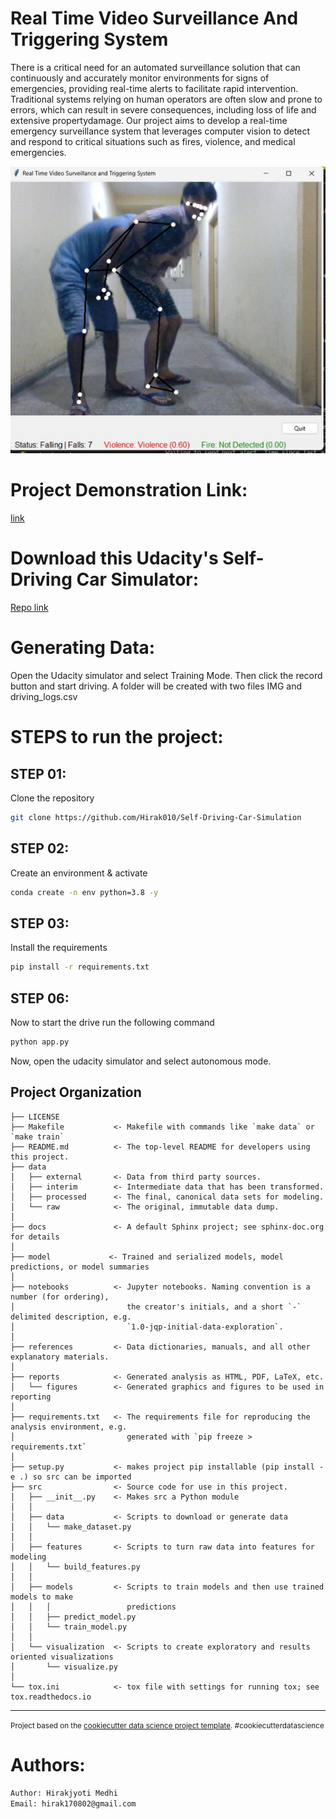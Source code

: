 Real Time Video Surveillance And Triggering System
==============================

There is a critical need for an automated surveillance solution that can continuously and accurately monitor environments for signs of emergencies, providing real-time alerts to facilitate rapid intervention. Traditional systems relying on human operators are often slow and prone to errors, which can result in severe consequences, including loss of life and extensive propertydamage. Our project aims to develop a real-time emergency surveillance system that leverages computer vision to detect and respond to critical situations such as fires, violence, and medical emergencies.

![alt text](Vioelence.png)

# Project Demonstration Link:

[link](https://www.linkedin.com/posts/hirakjyoti-815195207_deeplearning-machinelearning-ai-activity-7159154656743415809-5Nl_?utm_source=share&utm_medium=member_desktop)

# Download this Udacity's Self-Driving Car Simulator:

[Repo link](https://github.com/udacity/self-driving-car-sim)

# Generating Data:
Open the Udacity simulator and select Training Mode. Then click the record button and start driving. A folder will be created with two files IMG and driving_logs.csv 

# STEPS to run the project:

## STEP 01: 
Clone the repository

```bash
git clone https://github.com/Hirak010/Self-Driving-Car-Simulation
```

## STEP 02: 
Create an environment & activate


```bash
conda create -n env python=3.8 -y
```

## STEP 03: 
Install the requirements


```bash
pip install -r requirements.txt
```


## STEP 06: 
Now to start the drive run the following command


```bash
python app.py
```

Now, open the udacity simulator and select autonomous mode.

Project Organization
------------

    ├── LICENSE
    ├── Makefile           <- Makefile with commands like `make data` or `make train`
    ├── README.md          <- The top-level README for developers using this project.
    ├── data
    │   ├── external       <- Data from third party sources.
    │   ├── interim        <- Intermediate data that has been transformed.
    │   ├── processed      <- The final, canonical data sets for modeling.
    │   └── raw            <- The original, immutable data dump.
    │
    ├── docs               <- A default Sphinx project; see sphinx-doc.org for details
    │
    ├── model             <- Trained and serialized models, model predictions, or model summaries
    │
    ├── notebooks          <- Jupyter notebooks. Naming convention is a number (for ordering),
    │                         the creator's initials, and a short `-` delimited description, e.g.
    │                         `1.0-jqp-initial-data-exploration`.
    │
    ├── references         <- Data dictionaries, manuals, and all other explanatory materials.
    │
    ├── reports            <- Generated analysis as HTML, PDF, LaTeX, etc.
    │   └── figures        <- Generated graphics and figures to be used in reporting
    │
    ├── requirements.txt   <- The requirements file for reproducing the analysis environment, e.g.
    │                         generated with `pip freeze > requirements.txt`
    │
    ├── setup.py           <- makes project pip installable (pip install -e .) so src can be imported
    ├── src                <- Source code for use in this project.
    │   ├── __init__.py    <- Makes src a Python module
    │   │
    │   ├── data           <- Scripts to download or generate data
    │   │   └── make_dataset.py
    │   │
    │   ├── features       <- Scripts to turn raw data into features for modeling
    │   │   └── build_features.py
    │   │
    │   ├── models         <- Scripts to train models and then use trained models to make
    │   │   │                 predictions
    │   │   ├── predict_model.py
    │   │   └── train_model.py
    │   │
    │   └── visualization  <- Scripts to create exploratory and results oriented visualizations
    │       └── visualize.py
    │
    └── tox.ini            <- tox file with settings for running tox; see tox.readthedocs.io


--------

<p><small>Project based on the <a target="_blank" href="https://drivendata.github.io/cookiecutter-data-science/">cookiecutter data science project template</a>. #cookiecutterdatascience</small></p>

# Authors:
```bash
Author: Hirakjyoti Medhi
Email: hirak170802@gmail.com
```
